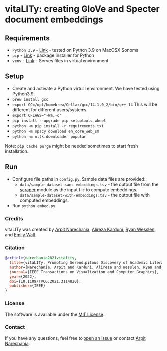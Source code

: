 # vitaLITy: creating GloVe and Specter document embeddings

## Requirements

- `Python 3.9` - [Link](https://www.python.org/) - tested on Python 3.9 on MacOSX Sonoma
- `pip` - [Link](https://pypi.org/project/pip/) - package installer for Python
- `venv` - [Link](https://docs.python.org/3/library/venv.html) - Serves files in virtual environment

## Setup
- Create and activate a Python virtual environment. We have tested using Python3.9.
- `brew install gcc`
- `export CC=/opt/homebrew/Cellar/gcc/14.1.0_2/bin/g++-14` This will be different for different users/systems.
- `export CFLAGS="-Wa,-q"`
- `pip install --upgrade pip setuptools wheel`
- `python -m pip install -r requirements.txt`
- `python -m spacy download en_core_web_sm`
- `python -m nltk.downloader popular`

Note: `pip cache purge` might be needed sometimes to start fresh installation.

## Run

- Configure file paths in `config.py`. Sample data files are provided:
   - `data/sample-dataset-sans-embeddings.tsv` - the output file from the [scraper](https://github.com/vitality-vis/scraper) module as the input file to compute embeddings.
   - `data/sample-dataset-with-embeddings.tsv` - the output file with computed embeddings.
- Run `python embed.py`


### Credits
vitaLITy was created by 
<a target="_blank" href="https://www.cc.gatech.edu/~anarechania3">Arpit Narechania</a>, <a target="_blank" href="https://www.karduni.com/">Alireza Karduni</a>, <a target="_blank" href="https://wesslen.netlify.app/">Ryan Wesslen</a>, and <a target="_blank" href="https://emilywall.github.io/">Emily Wall</a>.


### Citation
```bibTeX
@article{narechania2021vitality,
  title={vitaLITy: Promoting Serendipitous Discovery of Academic Literature with Transformers \& Visual Analytics},
  author={Narechania, Arpit and Karduni, Alireza and Wesslen, Ryan and Wall, Emily},
  journal={IEEE Transactions on Visualization and Computer Graphics},
  year={2022},
  doi={10.1109/TVCG.2021.3114820},
  publisher={IEEE}
}
```

### License
The software is available under the [MIT License](https://github.com/vitality-vis/embed/blob/master/LICENSE).


### Contact
If you have any questions, feel free to [open an issue](https://github.com/vitality-vis/embed/issues/new/choose) or contact [Arpit Narechania](https://www.cc.gatech.edu/~anarechania3).
